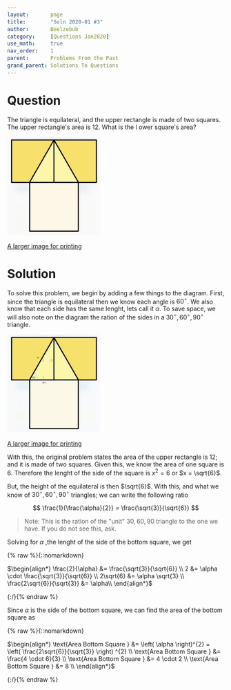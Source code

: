 ```yaml
---
layout:       page
title:        "Soln 2020-01 #3"
author:       Beelzebub
category:     [Questions Jan2020]
use_math:     true
nav_order:    1
parent:       Problems From the Past
grand_parent: Solutions To Questions
---
```


# Question

The triangle is equilateral, and the upper rectangle is made of two squares. The upper rectangle's area is 12. What is the l   ower square's area?

![](/img/older/square_2.png)

[A larger image for printing](/img/older/square_2.jpeg)

# Solution

To solve this problem, we begin by adding a few things to the diagram. First, since the triangle is equilateral then we know each angle is $60^{\circ}$. We also know that each side has the same lenght, lets call it $\alpha$. To save space, we will also note on the diagram the ration of the sides in a $30^{\circ}, 60^{\circ}, 90^{\circ}$ triangle.

![](/img/older/square_2_soln.png)

[A larger image for printing](/img/older/square_2_soln.jpeg)

With this, the original problem states the area of the upper rectangle is 12; and it is made of two squares. Given this, we know the area of one square is $6$. Therefore the lenght of the side of the square is $x^{2} = 6$ or $x = \sqrt{6}$.

But, the height of the equilateral is then $\sqrt{6}$. With this, and what we know of $30^{\circ}, 60^{\circ}, 90^{\circ}$ triangles; we can write the following ratio

$$ \frac{1}{\frac{\alpha}{2}} = \frac{\sqrt{3}}{\sqrt{6}} $$

> Note: This is the ration of the "unit" $30,60,90$ triangle to the one we have. If you do not see this, ask.

Solving for $\alpha$ ,the lenght of the side of the bottom square, we get

{% raw %}{::nomarkdown}<div>
$\begin{align*}
\frac{2}{\alpha} &= \frac{\sqrt{3}}{\sqrt{6}} \\
2 &= \alpha \cdot \frac{\sqrt{3}}{\sqrt{6}} \\
2\sqrt{6} &= \alpha \sqrt{3} \\
\frac{2\sqrt{6}}{\sqrt{3}} &= \alpha\\
\end{align*}$
</div>{:/}{% endraw %}

Since $\alpha$ is the side of the bottom square, we can find the area of the bottom square as


{% raw %}{::nomarkdown}<div>
$\begin{align*}
\text{Area Bottom Square } &= \left( \alpha \right)^{2} = \left( \frac{2\sqrt{6}}{\sqrt{3}} \right) ^{2} \\
\text{Area Bottom Square } &= \frac{4 \cdot 6}{3} \\
\text{Area Bottom Square } &= 4 \cdot 2 \\
\text{Area Bottom Square } &= 8 \\
\end{align*}$
</div>{:/}{% endraw %}
